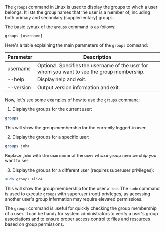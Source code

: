 The `groups` command in Linux is used to display the groups to which a user belongs. It lists the group names that the user is a member of, including both primary and secondary (supplementary) groups.

The basic syntax of the `groups` command is as follows:

```
groups [username]
```

Here's a table explaining the main parameters of the `groups` command:

| Parameter | Description                                                                                            |
|-----------|--------------------------------------------------------------------------------------------------------|
| username  | Optional. Specifies the username of the user for whom you want to see the group membership.           |
| --help    | Display help and exit.                                                                                |
| --version | Output version information and exit.                                                                  |

Now, let's see some examples of how to use the `groups` command:

1. Display the groups for the current user:

```bash
groups
```

This will show the group membership for the currently logged-in user.

2. Display the groups for a specific user:

```bash
groups john
```

Replace `john` with the username of the user whose group membership you want to see.

3. Display the groups for a different user (requires superuser privileges):

```bash
sudo groups alice
```

This will show the group membership for the user `alice`. The `sudo` command is used to execute `groups` with superuser (root) privileges, as accessing another user's group information may require elevated permissions.

The `groups` command is useful for quickly checking the group membership of a user. It can be handy for system administrators to verify a user's group associations and to ensure proper access control to files and resources based on group permissions.
